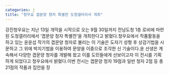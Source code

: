 ```yaml
---
categories: j
title: "청우요 겹문양 청자 특별전 도청갤러리서 개최"
---
```

강진청우요는 지난 13일 개막을 시작으로 오는 9월 30일까지 전남도청 1층 로비에 마련된 도청갤러리에서 ‘겹문양 청자 특별전’을 개최한다고 밝혔다.청우요에서 작품활동을 하고 있는 윤윤섭 작가의 겹문양 청자로 불리는 이 기술은 도자기 성형 후 상감기법을 시문하고 그 위에 박지기법을 이용하여 문양을 이중으로 조각한 신 기술이다.윤 선생은 계속해서 다양한 겹문양 청자를 개발해 왔고 이를 도민들에게 선보이고자 이 전시를 기획하게 되었다고 청우요에서 밝혔다.이번 전시는 겹문양 청자 19점과 일반 청자 2점 등 총 21점의 작품과 집안을 장